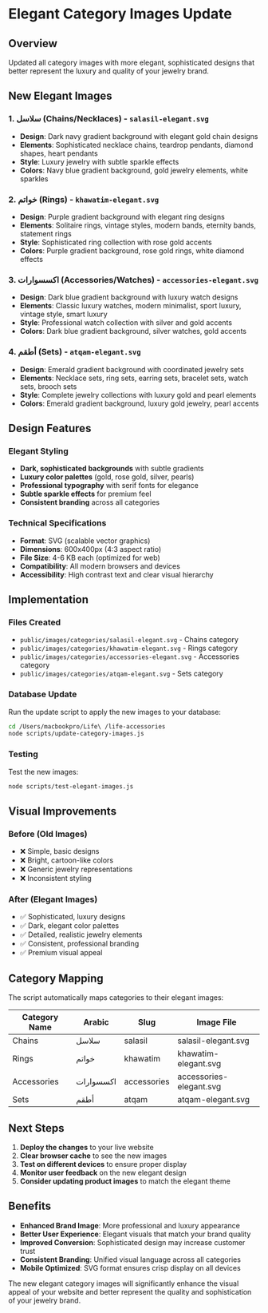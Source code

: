 # Elegant Category Images Update

## Overview
Updated all category images with more elegant, sophisticated designs that better represent the luxury and quality of your jewelry brand.

## New Elegant Images

### 1. **سلاسل (Chains/Necklaces)** - `salasil-elegant.svg`
- **Design**: Dark navy gradient background with elegant gold chain designs
- **Elements**: Sophisticated necklace chains, teardrop pendants, diamond shapes, heart pendants
- **Style**: Luxury jewelry with subtle sparkle effects
- **Colors**: Navy blue gradient background, gold jewelry elements, white sparkles

### 2. **خواتم (Rings)** - `khawatim-elegant.svg`
- **Design**: Purple gradient background with elegant ring designs
- **Elements**: Solitaire rings, vintage styles, modern bands, eternity bands, statement rings
- **Style**: Sophisticated ring collection with rose gold accents
- **Colors**: Purple gradient background, rose gold rings, white diamond effects

### 3. **اكسسوارات (Accessories/Watches)** - `accessories-elegant.svg`
- **Design**: Dark blue gradient background with luxury watch designs
- **Elements**: Classic luxury watches, modern minimalist, sport luxury, vintage style, smart luxury
- **Style**: Professional watch collection with silver and gold accents
- **Colors**: Dark blue gradient background, silver watches, gold accents

### 4. **أطقم (Sets)** - `atqam-elegant.svg`
- **Design**: Emerald gradient background with coordinated jewelry sets
- **Elements**: Necklace sets, ring sets, earring sets, bracelet sets, watch sets, brooch sets
- **Style**: Complete jewelry collections with luxury gold and pearl elements
- **Colors**: Emerald gradient background, luxury gold jewelry, pearl accents

## Design Features

### Elegant Styling
- **Dark, sophisticated backgrounds** with subtle gradients
- **Luxury color palettes** (gold, rose gold, silver, pearls)
- **Professional typography** with serif fonts for elegance
- **Subtle sparkle effects** for premium feel
- **Consistent branding** across all categories

### Technical Specifications
- **Format**: SVG (scalable vector graphics)
- **Dimensions**: 600x400px (4:3 aspect ratio)
- **File Size**: 4-6 KB each (optimized for web)
- **Compatibility**: All modern browsers and devices
- **Accessibility**: High contrast text and clear visual hierarchy

## Implementation

### Files Created
- `public/images/categories/salasil-elegant.svg` - Chains category
- `public/images/categories/khawatim-elegant.svg` - Rings category  
- `public/images/categories/accessories-elegant.svg` - Accessories category
- `public/images/categories/atqam-elegant.svg` - Sets category

### Database Update
Run the update script to apply the new images to your database:

```bash
cd /Users/macbookpro/Life\ /life-accessories
node scripts/update-category-images.js
```

### Testing
Test the new images:

```bash
node scripts/test-elegant-images.js
```

## Visual Improvements

### Before (Old Images)
- ❌ Simple, basic designs
- ❌ Bright, cartoon-like colors
- ❌ Generic jewelry representations
- ❌ Inconsistent styling

### After (Elegant Images)
- ✅ Sophisticated, luxury designs
- ✅ Dark, elegant color palettes
- ✅ Detailed, realistic jewelry elements
- ✅ Consistent, professional branding
- ✅ Premium visual appeal

## Category Mapping

The script automatically maps categories to their elegant images:

| Category Name | Arabic | Slug | Image File |
|---------------|--------|------|------------|
| Chains | سلاسل | salasil | salasil-elegant.svg |
| Rings | خواتم | khawatim | khawatim-elegant.svg |
| Accessories | اكسسوارات | accessories | accessories-elegant.svg |
| Sets | أطقم | atqam | atqam-elegant.svg |

## Next Steps

1. **Deploy the changes** to your live website
2. **Clear browser cache** to see the new images
3. **Test on different devices** to ensure proper display
4. **Monitor user feedback** on the new elegant design
5. **Consider updating product images** to match the elegant theme

## Benefits

- **Enhanced Brand Image**: More professional and luxury appearance
- **Better User Experience**: Elegant visuals that match your brand quality
- **Improved Conversion**: Sophisticated design may increase customer trust
- **Consistent Branding**: Unified visual language across all categories
- **Mobile Optimized**: SVG format ensures crisp display on all devices

The new elegant category images will significantly enhance the visual appeal of your website and better represent the quality and sophistication of your jewelry brand.


